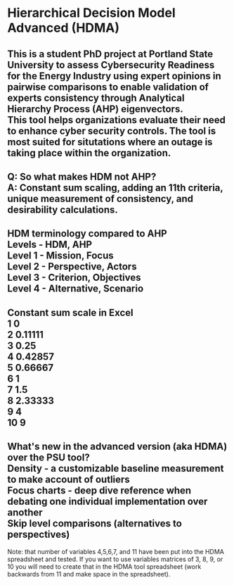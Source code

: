 # Hierarchical Decision Model Advanced (HDMA)
This is a student PhD project at Portland State University to assess Cybersecurity Readiness for the Energy Industry using expert opinions in pairwise comparisons to enable validation of experts consistency through Analytical Hierarchy Process (AHP) eigenvectors.  
This tool helps organizations evaluate their need to enhance cyber security controls. The tool is most suited for situtations where an outage is taking place within the organization.  
---
Q: So what makes HDM not AHP?  
A: Constant sum scaling, adding an 11th criteria, unique measurement of consistency, and desirability calculations.  
---
HDM terminology compared to AHP  
Levels - HDM, AHP  
Level 1 - Mission, Focus  
Level 2 - Perspective, Actors  
Level 3 - Criterion, Objectives  
Level 4 - Alternative, Scenario  
---
Constant sum scale in Excel  
1	0  
2	0.11111  
3	0.25  
4	0.42857  
5	0.66667  
6	1  
7	1.5  
8	2.33333  
9	4  
10	9  
---
What's new in the advanced version (aka HDMA) over the PSU tool?  
Density - a customizable baseline measurement to make account of outliers  
Focus charts - deep dive reference when debating one individual implementation over another  
Skip level comparisons (alternatives to perspectives)  
---
Note: that number of variables 4,5,6,7, and 11 have been put into the HDMA spreadsheet and tested. If you want to use variables matrices of 3, 8, 9, or 10 you will need to create that in the HDMA tool spreadsheet (work backwards from 11 and make space in the spreadsheet).  
